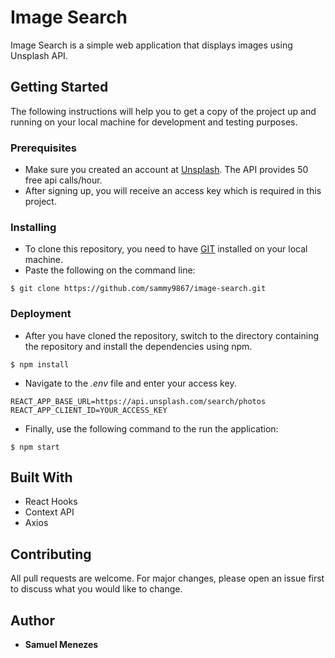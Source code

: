 # Image Search

Image Search is a simple web application that displays images using Unsplash API.

## Getting Started
The following instructions will help you to get a copy of the project up and running on your local machine for development and testing purposes.

### Prerequisites
* Make sure you created an account at [Unsplash](https://unsplash.com/documentation). The API provides 50 free api calls/hour.
* After signing up, you will receive an access key which is required in this project.

### Installing

* To clone this repository, you need to have [GIT](https://git-scm.com) installed on your local machine.
* Paste the following on the command line:
```
$ git clone https://github.com/sammy9867/image-search.git
```

### Deployment
* After you have cloned the repository, switch to the directory containing the repository and install the dependencies using npm.
```
$ npm install
```
* Navigate to the *.env* file and enter your access key.
```
REACT_APP_BASE_URL=https://api.unsplash.com/search/photos
REACT_APP_CLIENT_ID=YOUR_ACCESS_KEY
```
* Finally, use the following command to the run the application:
```
$ npm start
```

## Built With
* React Hooks
* Context API
* Axios

## Contributing
All pull requests are welcome. For major changes, please open an issue first to discuss what you would like to change.

## Author
* **Samuel Menezes**